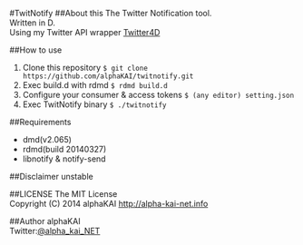 #TwitNotify
##About this
The Twitter Notification tool.  
Written in D.  
Using my Twitter API wrapper [Twitter4D](https://github.com/alphaKAI/twitter4d)  
  
  
##How to use
1. Clone this repository
`$ git clone https://github.com/alphaKAI/twitnotify.git`  
2. Exec build.d with rdmd
`$ rdmd build.d`  
3. Configure your consumer & access tokens
`$ (any editor) setting.json`  
4. Exec TwitNotify binary
`$ ./twitnotify`
  
  
##Requirements
* dmd(v2.065)
* rdmd(build 20140327)
* libnotify & notify-send
  

##Disclaimer
unstable  
  
  
##LICENSE
The MIT License  
Copyright (C) 2014 alphaKAI http://alpha-kai-net.info  
  
  
##Author
alphaKAI  
Twitter:[@alpha_kai_NET](https://twitter.com/alpha_kai_net)  
